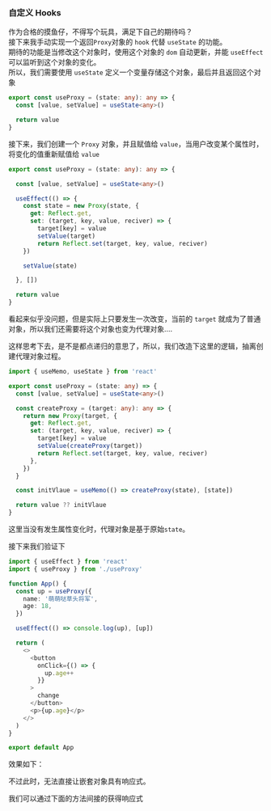 ### 自定义 Hooks

作为合格的摸鱼仔，不得写个玩具，满足下自己的期待吗？<br />
接下来我手动实现一个返回`Proxy`对象的 `hook` 代替 `useState` 的功能。<br />
期待的功能是当修改这个对象时，使用这个对象的 `dom` 自动更新，并能 `useEffect` 可以监听到这个对象的变化。<br />
所以，我们需要使用 `useState` 定义一个变量存储这个对象，最后并且返回这个对象

```ts
export const useProxy = (state: any): any => {
  const [value, setValue] = useState<any>()

  return value
}
```

接下来，我们创建一个 `Proxy` 对象，并且赋值给 `value`，当用户改变某个属性时，将变化的值重新赋值给 `value`

```ts
export const useProxy = (state: any): any => {

  const [value, setValue] = useState<any>()

  useEffect(() => {
    const state = new Proxy(state, {
      get: Reflect.get,
      set: (target, key, value, reciver) => {
        target[key] = value
        setValue(target)
        return Reflect.set(target, key, value, reciver)
    })

    setValue(state)

  }, [])

  return value
}
```

看起来似乎没问题，但是实际上只要发生一次改变，当前的 `target` 就成为了普通对象，所以我们还需要将这个对象也变为代理对象....

这样思考下去，是不是都点递归的意思了，所以，我们改造下这里的逻辑，抽离创建代理对象过程。

```ts
import { useMemo, useState } from 'react'

export const useProxy = (state: any) => {
  const [value, setValue] = useState<any>()

  const createProxy = (target: any): any => {
    return new Proxy(target, {
      get: Reflect.get,
      set: (target, key, value, reciver) => {
        target[key] = value
        setValue(createProxy(target))
        return Reflect.set(target, key, value, reciver)
      },
    })
  }

  const initVlaue = useMemo(() => createProxy(state), [state])

  return value ?? initVlaue
}
```

这里当没有发生属性变化时，代理对象是基于原始`state`。

接下来我们验证下

```ts
import { useEffect } from 'react'
import { useProxy } from './useProxy'

function App() {
  const up = useProxy({
    name: '萌萌哒草头将军',
    age: 18,
  })

  useEffect(() => console.log(up), [up])

  return (
    <>
      <button
        onClick={() => {
          up.age++
        }}
      >
        change
      </button>
      <p>{up.age}</p>
    </>
  )
}

export default App
```

效果如下：

<code src="../code/useProxy1.tsx"></code>

不过此时，无法直接让嵌套对象具有响应式。

我们可以通过下面的方法间接的获得响应式

<code src="../code/useProxy2.tsx"></code>
